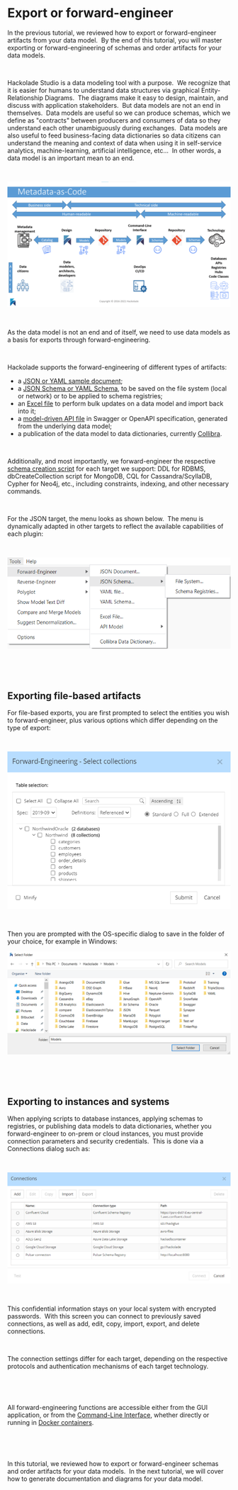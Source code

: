 # Export or forward-engineer

In the previous tutorial, we reviewed how to export or forward-engineer artifacts from your data model.&nbsp; By the end of this tutorial, you will master exporting or forward-engineering of schemas and order artifacts for your data models.

&nbsp;

Hackolade Studio is a data modeling tool with a purpose.&nbsp; We recognize that it is easier for humans to understand data structures via graphical Entity-Relationship Diagrams.&nbsp; The diagrams make it easy to design, maintain, and discuss with application stakeholders.&nbsp; But data models are not an end in themselves.&nbsp; Data models are useful so we can produce schemas, which we define as "contracts" between producers and consumers of data so they understand each other unambiguously during exchanges.&nbsp; Data models are also useful to feed business-facing data dictionaries so data citizens can understand the meaning and context of data when using it in self-service analytics, machine-learning, artificial intelligence, etc...&nbsp; In other words, a data model is an important mean to an end.

&nbsp;

![Metadata-as-Code](<lib/Metadata-as-Code.png>)

&nbsp;

As the data model is not an end and of itself, we need to use data models as a basis for exports through forward-engineering.

&nbsp;

Hackolade supports the forward-engineering of different types of artifacts:

* a [JSON or YAML sample document](<JSONDocument.md>);
* a [JSON Schema or YAML Schema](<JSONSchema.md>), to be saved on the file system (local or network) or to be applied to schema registries;
* an [Excel file](<Excelfile.md>) to perform bulk updates on a data model and import back into it;
* a [model-driven API file](<APIModel.md>) in Swagger or OpenAPI specification, generated from the underlying data model;
* a publication of the data model to data dictionaries, currently [Collibra](<CollibraDataDictionaryintegratio.md>).

&nbsp;

Additionally, and most importantly, we forward-engineer the respective [schema creation script](<Target-specific.md>) for each target we support: DDL for RDBMS, dbCreateCollection script for MongoDB, CQL for Cassandra/ScyllaDB, Cypher for Neo4j, etc., including constraints, indexing, and other necessary commands.

&nbsp;

For the JSON target, the menu looks as shown below.&nbsp; The menu is dynamically adapted in other targets to reflect the available capabilities of each plugin:

&nbsp;

![Tutorial - forward-engineering menu](<lib/Tutorial%20-%20forward-engineering%20menu.png>)

&nbsp;

&nbsp;

## Exporting file-based artifacts

For file-based exports, you are first prompted to select the entities you wish to forward-engineer, plus various options which differ depending on the type of export:

&nbsp;

![Tutorial - object selection dialog](<lib/Tutorial%20-%20object%20selection%20dialog.png>)

&nbsp;

Then you are prompted with the OS-specific dialog to save in the folder of your choice, for example in Windows:

![Image](<lib/Tutorial%20-%20forward-engineering%20save%20dialog.png>)

&nbsp;

&nbsp;

## Exporting to instances and systems

When applying scripts to database instances, applying schemas to registries, or publishing data models to data dictionaries, whether you forward-engineer to on-prem or cloud instances, you must provide connection parameters and security credentials.&nbsp; This is done via a Connections dialog such as:

&nbsp;

![Tutorial - Connections dialog](<lib/Tutorial%20-%20Connections%20dialog.png>)

&nbsp;

This confidential information stays on your local system with encrypted passwords.&nbsp; With this screen you can connect to previously saved connections, as well as add, edit, copy, import, export, and delete connections. &nbsp;

&nbsp;

The connection settings differ for each target, depending on the respective protocols and authentication mechanisms of each target technology.

&nbsp;

&nbsp;

All forward-engineering functions are accessible either from the GUI application, or from the [Command-Line Interface](<CommandLineInterface.md>), whether directly or running in [Docker containers](<https://github.com/hackolade/docker/tree/main/Studio> "target=\"\_blank\"").

&nbsp;

&nbsp;

In this tutorial, we reviewed how to export or forward-engineer schemas and order artifacts for your data models.&nbsp; In the next tutorial, we will cover how to generate documentation and diagrams for your data model.

